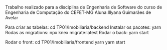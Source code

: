 Trabalho realizado para a disciplina de Engenharia de Software do curso de Engenharia de Computação do CEFET-MG
Aluna:Illyana Guimarães de Avelar

Para criar as tabelas:
cd TP01/Imobiliaria/backend
Instalar os pacotes: yarn
Rodas as migrations: npx knex migrate:latest
Rodar o back: yarn start

Rodar o front:
cd TP01/Imobiliaria/frontend
yarn
yarn start